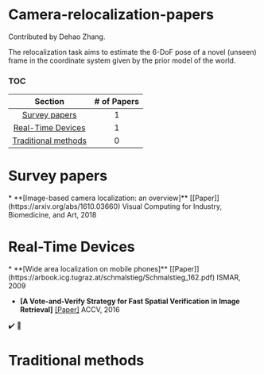 # Camera-relocalization-papers

Contributed by Dehao Zhang.

The relocalization task aims to estimate the 6-DoF pose of a novel (unseen) frame in the coordinate system given by the prior model of the world. 



### TOC

| Section | # of Papers |
|:---:|:---:|
|[Survey papers](#Surveys) | 1|
|[Real-Time Devices](#realtime) | 1|
|[Traditional methods](#traditional) | 0 |


<h1 id="Surveys">Survey papers</h1>
* **[Image-based camera localization: an overview]** [[Paper]](https://arxiv.org/abs/1610.03660)  Visual Computing for Industry, Biomedicine, and Art, 2018


<h1 id="realtime">Real-Time Devices</h1>
* **[Wide area localization on mobile phones]** [[Paper]](https://arbook.icg.tugraz.at/schmalstieg/Schmalstieg_162.pdf)  ISMAR, 2009

* **[A Vote-and-Verify Strategy for Fast Spatial Verification in Image Retrieval]** [[Paper]](https://www.cs.unc.edu/~jtprice/papers/accv_2016_schoenberger.pdf)  ACCV, 2016

:heavy_check_mark:
:radio_button:

<h1 id="traditional">Traditional methods</h1>